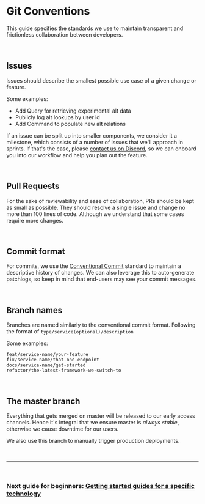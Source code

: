 # Git Conventions

This guide specifies the standards we use to maintain transparent and frictionless collaboration between developers.

<br>

## Issues

Issues should describe the smallest possible use case of a given change or feature.

Some examples:

- Add Query for retrieving experimental alt data
- Publicly log alt lookups by user id
- Add Command to populate new alt relations

If an issue can be split up into smaller components, we consider it a milestone, which consists of a number of issues that we'll approach in sprints. If that's the case, please [contact us on Discord](https://discord.gg/8MvTaUQM2E), so we can onboard you into our workflow and help you plan out the feature.

<br>

## Pull Requests

For the sake of reviewability and ease of collaboration, PRs should be kept as small as possible. They should resolve a single issue and change no more than 100 lines of code. Although we understand that some cases require more changes.

<br>

## Commit format

For commits, we use the [Conventional Commit](https://www.conventionalcommits.org/en/v1.0.0/) standard to maintain a descriptive history of changes. We can also leverage this to auto-generate patchlogs, so keep in mind that end-users may see your commit messages.

<br>

## Branch names

Branches are named similarly to the conventional commit format. Following the format of `type/service(optional)/description`

Some examples:

```
feat/service-name/your-feature
fix/service-name/that-one-endpoint
docs/service-name/get-started
refactor/the-latest-framework-we-switch-to
```

<br>

## The master branch

Everything that gets merged on master will be released to our early access channels. Hence it's integral that we ensure master is _always stable_, otherwise we cause downtime for our users.
<br>

We also use this branch to manually trigger production deployments.

<br>

---

<br>

### Next guide for beginners: [Getting started guides for a specific technology](/docs/README.md)
